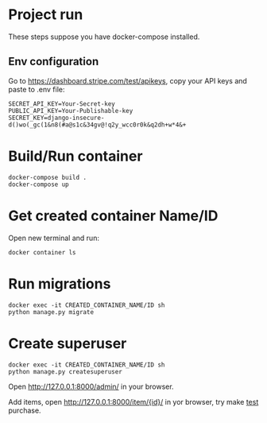 # Project run

These steps suppose you have docker-compose installed.

## Env configuration

Go to https://dashboard.stripe.com/test/apikeys, copy your API keys and paste to .env file:

```commandline
SECRET_API_KEY=Your-Secret-key
PUBLIC_API_KEY=Your-Publishable-key
SECRET_KEY=django-insecure-d()wo(_gc(1&n8(#a@s1c&34gv@!q2y_wcc0r0k&q2dh+w*4&+
```

# Build/Run container
```commandline
docker-compose build .
docker-compose up
```

# Get created container Name/ID
Open new terminal and run:
```commandline
docker container ls
```

# Run migrations
```commandline
docker exec -it CREATED_CONTAINER_NAME/ID sh
python manage.py migrate
```

# Create superuser
```commandline
docker exec -it CREATED_CONTAINER_NAME/ID sh
python manage.py createsuperuser
```

Open http://127.0.0.1:8000/admin/ in your browser.

Add items, open http://127.0.0.1:8000/item/{id}/ in yor browser, try make [test](https://stripe.com/docs/testing) purchase.
